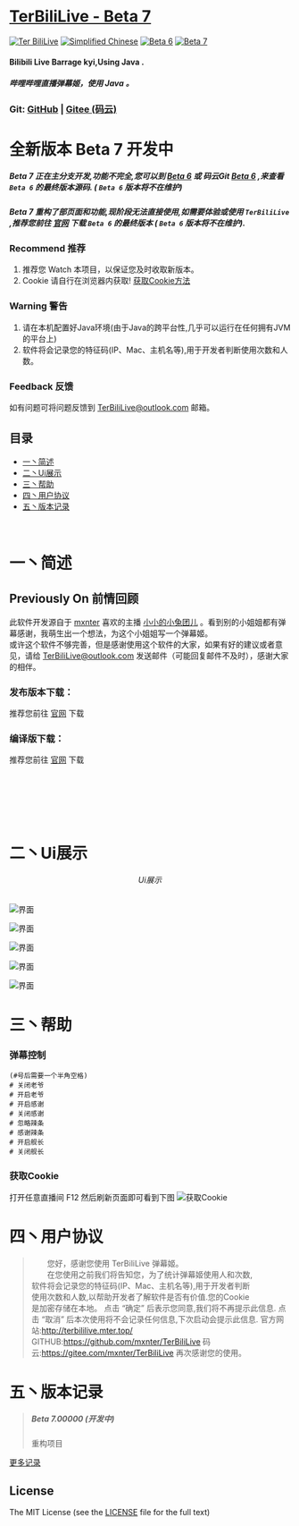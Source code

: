 # [TerBiliLive - Beta 7](http://terbililive.mter.top/) 
 [![Ter BiliLive](https://img.shields.io/badge/Ter-BiliLive-orange.svg)]() [![Simplified Chinese](https://img.shields.io/badge/Simplified-Chinese-ff4569.svg)]() [![Beta 6](https://img.shields.io/badge/Beta-6-ff69b4.svg)]() [![Beta 7](https://img.shields.io/badge/Beta-7-ff35b8.svg)]()

#### Bilibili Live Barrage kyi,Using Java .
##### 哔哩哔哩直播弹幕姬，使用 Java 。  



### Git: [GitHub](https://gitee.com/mxnter/TerBiliLive/tree/master/) |  [Gitee (码云)](https://gitee.com/mxnter/TerBiliLive/tree/master/)

# 全新版本 Beta 7 开发中
##### Beta 7 正在主分支开发,功能不完全,您可以到 [Beta 6](https://github.com/mxnter/TerBiliLive/tree/Beta6) 或 码云Git [Beta 6](https://gitee.com/mxnter/TerBiliLive/tree/Beta6/) ,来查看 `Beta 6` 的最终版本源码. ( `Beta 6` 版本将不在维护)
##### Beta 7 重构了部页面和功能,现阶段无法直接使用,如需要体验或使用 `TerBiliLive` ,推荐您前往 [官网](http://terbililive.mter.top/) 下载 `Beta 6` 的最终版本 ( `Beta 6` 版本将不在维护).

### Recommend 推荐
1. 推荐您 Watch 本项目，以保证您及时收取新版本。  
2. Cookie 请自行在浏览器内获取! [获取Cookie方法](#四丶帮助)  
### Warning 警告
1. 请在本机配置好Java环境(由于Java的跨平台性,几乎可以运行在任何拥有JVM的平台上)
2. 软件将会记录您的特征码(IP、Mac、主机名等),用于开发者判断使用次数和人数。 

### Feedback 反馈
如有问题可将问题反馈到 TerBiliLive@outlook.com 邮箱。

  

## 目录
* [一丶简述](#一丶简述)
* [二丶Ui展示](#二丶Ui展示)
* [三丶帮助](#三丶帮助)
* [四丶用户协议](#四丶用户协议)
* [五丶版本记录](#五丶版本记录)

<br>

# 一丶简述

## Previously On 前情回顾
此软件开发源自于 [mxnter](https://space.bilibili.com/18169995) 喜欢的主播 [小小的小兔团儿](https://space.bilibili.com/27897180) 。看到别的小姐姐都有弹幕感谢，我萌生出一个想法，为这个小姐姐写一个弹幕姬。  
或许这个软件不够完善，但是感谢使用这个软件的大家，如果有好的建议或者意见，请给 TerBiliLive@outlook.com 发送邮件（可能回复邮件不及时），感谢大家的相伴。


### 发布版本下载：
推荐您前往 [官网](http://terbililive.mter.top/) 下载


### 编译版下载：
推荐您前往 [官网](http://terbililive.mter.top/) 下载

<br><br>

<br><br>
# 二丶Ui展示
###### <center>Ui展示</center>

![界面](http://s5caqz.coding-pages.com/TerBiliLive/img/zs1.png)  

![界面](http://s5caqz.coding-pages.com/TerBiliLive/img/zs2.png)  

![界面](http://s5caqz.coding-pages.com/TerBiliLive/img/zs3.png)  

![界面](http://s5caqz.coding-pages.com/TerBiliLive/img/zs4.png)  

![界面](http://s5caqz.coding-pages.com/TerBiliLive/img/zs5.png)  
 






# 三丶帮助

### 弹幕控制
```
(#号后需要一个半角空格)
# 关闭老爷
# 开启老爷
# 开启感谢
# 关闭感谢
# 忽略辣条
# 感谢辣条
# 开启舰长
# 关闭舰长
```

### 获取Cookie
打开任意直播间 F12 然后刷新页面即可看到下图
![获取Cookie](http://terbililive.mter.top/APP/Beta6/getcookie.png)


# 四丶用户协议

>　　您好，感谢您使用 TerBiliLive 弹幕姬。  
>　　在您使用之前我们将告知您，为了统计弹幕姬使用人和次数,  
>软件将会记录您的特征码(IP、Mac、主机名等),用于开发者判断  
>使用次数和人数,以帮助开发者了解软件是否有价值.您的Cookie  
>是加密存储在本地。
>点击 “确定” 后表示您同意,我们将不再提示此信息.
>点击 “取消” 后本次使用将不会记录任何信息,下次启动会提示此信息.
>官方网站:http://terbililive.mter.top/
>GITHUB:https://github.com/mxnter/TerBiliLive
>码云:https://gitee.com/mxnter/TerBiliLive
>再次感谢您的使用。 


# 五丶版本记录
>##### Beta 7.00000 (开发中)
> 重构项目  


[更多记录](VERSION.md)


## License
The MIT License (see the [LICENSE](https://github.com/mxnter/TerBiliLive/blob/master/LICENSE) file for the full text)
